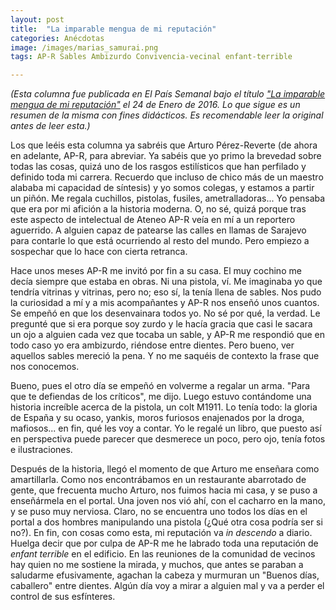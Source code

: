```yaml
---
layout: post
title:  "La imparable mengua de mi reputación"
categories: Anécdotas
image: /images/marias_samurai.png
tags: AP-R Sables Ambizurdo Convivencia-vecinal enfant-terrible

---
```

*(Esta columna fue publicada en El País Semanal bajo el título ["La imparable mengua de mi reputación"](http://elpais.com/elpais/2016/01/19/eps/1453204186_313821.html) el 24 de Enero de 2016. Lo que sigue es un resumen de la misma con fines didácticos. Es recomendable leer la original antes de leer esta.)*


Los que leéis esta columna ya sabréis que Arturo Pérez-Reverte (de ahora en adelante, AP-R, para abreviar. Ya sabéis que yo primo la brevedad sobre todas las cosas, quizá uno de los rasgos estilísticos que han perfilado y definido toda mi carrera. Recuerdo que incluso de chico más de un maestro alababa mi capacidad de síntesis) y yo somos colegas, y estamos a partir un piñón. Me regala cuchillos, pistolas, fusiles, ametralladoras... Yo pensaba que era por mi afición a la historia moderna. O, no sé, quizá porque tras este aspecto de intelectual de Ateneo AP-R veía en mí a un reportero aguerrido. A alguien capaz de patearse las calles en llamas de Sarajevo para contarle lo que está ocurriendo al resto del mundo. Pero empiezo a sospechar que lo hace con cierta retranca.

Hace unos meses AP-R me invitó por fin a su casa. El muy cochino me decía siempre que estaba en obras. Ni una pistola, ví. Me imaginaba yo que tendría vitrinas y vitrinas, pero no; eso sí, la tenía llena de sables. Nos pudo la curiosidad a mí y a mis acompañantes y AP-R nos enseñó unos cuantos. Se empeñó en que los desenvainara todos yo. No sé por qué, la verdad. Le pregunté que si era porque soy zurdo y le hacía gracia que casi le sacara un ojo a alguien cada vez que tocaba un sable, y AP-R me respondió que en todo caso yo era ambizurdo, riéndose entre dientes. Pero bueno, ver aquellos sables mereció la pena. Y no me saquéis de contexto la frase que nos conocemos.


Bueno, pues el otro día se empeñó en volverme a regalar un arma. "Para que te defiendas de los críticos", me dijo. Luego estuvo contándome una historia increíble acerca de la pistola, un colt M1911. Lo tenía todo: la gloria de España y su ocaso, yankis, moros furiosos enajenados por la droga, mafiosos... en fin, qué les voy a contar. Yo le regalé un libro, que puesto así en perspectiva puede parecer que desmerece un poco, pero ojo, tenía fotos e ilustraciones.

Después de la historia, llegó el momento de que Arturo me enseñara como amartillarla. Como nos encontrábamos en un restaurante abarrotado de gente, que frecuenta mucho Arturo, nos fuimos hacia mi casa, y se puso a enseñármela en el portal. Una joven nos vió ahí, con el cacharro en la mano, y se puso muy nerviosa. Claro, no se encuentra uno todos los días en el portal a dos hombres manipulando una pistola (¿Qué otra cosa podría ser si no?). En fin, con cosas como esta, mi reputación va _in descendo_ a diario. Huelga decir que por culpa de AP-R me he labrado toda una reputación de _enfant terrible_ en el edificio. En las reuniones de la comunidad de vecinos hay quien no me sostiene la mirada, y muchos, que antes se paraban a saludarme efusivamente, agachan la cabeza y murmuran un "Buenos días, caballero" entre dientes. Algún día voy a mirar a alguien mal y va a perder el control de sus esfínteres.


